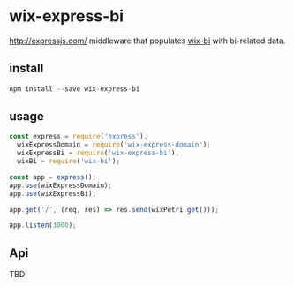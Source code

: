 # wix-express-bi

http://expressjs.com/ middleware that populates [wix-bi](../wix-bi) with bi-related data.

## install

```js
npm install --save wix-express-bi
```

## usage

```js
const express = require('express'),
  wixExpressDomain = require('wix-express-domain');
  wixExpressBi = require('wix-express-bi'),
  wixBi = require('wix-bi');

const app = express();
app.use(wixExpressDomain);
app.use(wixExpressBi);

app.get('/', (req, res) => res.send(wixPetri.get()));

app.listen(3000);
```

## Api

TBD